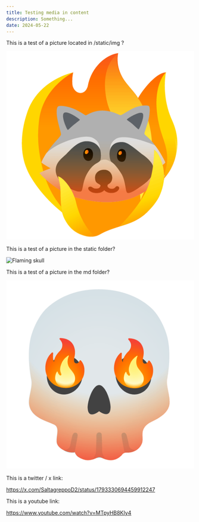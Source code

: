 ```yaml
---
title: Testing media in content
description: Something...
date: 2024-05-22
---
```


This is a test of a picture located in /static/img ?

![Trash Panda](/img/trash_panda.png)

This is a test of a picture in the static folder?

![Flaming skull](/img/skull.png)

This is a test of a picture in the md folder?

![Flaming skull](./images/skull.png)

This is a twitter / x link:

https://x.com/SaltagreppoD2/status/1793330694459912247

This is a youtube link:

https://www.youtube.com/watch?v=MTpyHB8KIy4
